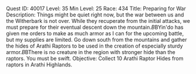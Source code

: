 Quest ID: 40017
Level: 35
Min Level: 25
Race: 434
Title: Preparing for War
Description: Things might be quiet right now, but the war between us and the Witherbark is not over. While they recuperate from the initial attacks, we must prepare for their eventual descent down the mountain.$B$BYin'do has given me orders to make as much armor as I can for the upcoming battle, but my supplies are limited. Go down south from the mountains and gather the hides of Arathi Raptors to be used in the creation of especially sturdy armor.$B$BThere is no creature in the region with stronger hide than the raptors. You must be swift.
Objective: Collect 10 Arathi Raptor Hides from raptors in Arathi Highlands.
